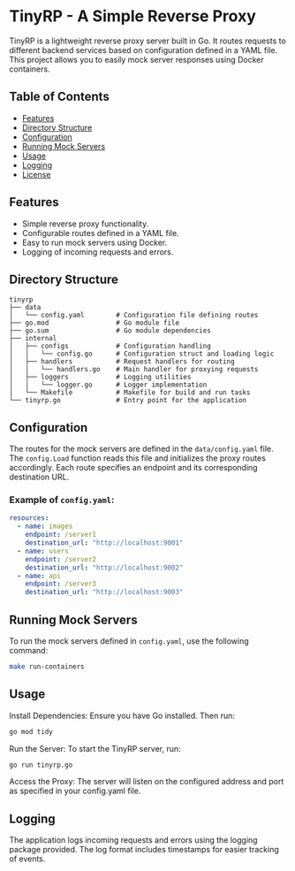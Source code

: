 
# TinyRP - A Simple Reverse Proxy

TinyRP is a lightweight reverse proxy server built in Go. It routes requests to different backend services based on configuration defined in a YAML file. This project allows you to easily mock server responses using Docker containers.

## Table of Contents

- [Features](#features)
- [Directory Structure](#directory-structure)
- [Configuration](#configuration)
- [Running Mock Servers](#running-mock-servers)
- [Usage](#usage)
- [Logging](#logging)
- [License](#license)

## Features

- Simple reverse proxy functionality.
- Configurable routes defined in a YAML file.
- Easy to run mock servers using Docker.
- Logging of incoming requests and errors.

## Directory Structure
```plaintext
tinyrp
├── data
│   └── config.yaml        # Configuration file defining routes
├── go.mod                 # Go module file
├── go.sum                 # Go module dependencies
├── internal
│   ├── configs            # Configuration handling
│   │   └── config.go      # Configuration struct and loading logic
│   ├── handlers           # Request handlers for routing
│   │   └── handlers.go    # Main handler for proxying requests
│   ├── loggers            # Logging utilities
│   │   └── logger.go      # Logger implementation
│   └── Makefile           # Makefile for build and run tasks
└── tinyrp.go              # Entry point for the application
```

## Configuration

The routes for the mock servers are defined in the `data/config.yaml` file. The `config.Load` function reads this file and initializes the proxy routes accordingly. Each route specifies an endpoint and its corresponding destination URL.

### Example of `config.yaml`:

```yaml
resources:
  - name: images
    endpoint: /server1
    destination_url: "http://localhost:9001"
  - name: users
    endpoint: /server2
    destination_url: "http://localhost:9002"
  - name: api
    endpoint: /server3
    destination_url: "http://localhost:9003"
```

## Running Mock Servers

To run the mock servers defined in `config.yaml`, use the following command:

```bash
make run-containers
```

## Usage

Install Dependencies: Ensure you have Go installed. Then run:

```bash
go mod tidy
```

Run the Server: To start the TinyRP server, run:

```bash
go run tinyrp.go
```

Access the Proxy: The server will listen on the configured address and port as specified in your config.yaml file.

## Logging

The application logs incoming requests and errors using the logging package provided. The log format includes timestamps for easier tracking of events.

